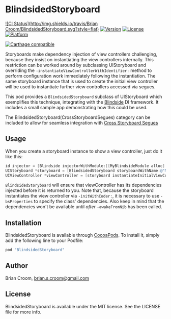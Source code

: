 # BlindsidedStoryboard

[![CI Status](http://img.shields.io/travis/Brian Croom/BlindsidedStoryboard.svg?style=flat)](https://travis-ci.org/briancroom/BlindsidedStoryboard)
[![Version](https://img.shields.io/cocoapods/v/BlindsidedStoryboard.svg?style=flat)](http://cocoapods.org/pods/BlindsidedStoryboard)
[![License](https://img.shields.io/cocoapods/l/BlindsidedStoryboard.svg?style=flat)](http://cocoapods.org/pods/BlindsidedStoryboard)
[![Platform](https://img.shields.io/cocoapods/p/BlindsidedStoryboard.svg?style=flat)](http://cocoapods.org/pods/BlindsidedStoryboard)

[![Carthage compatible](https://img.shields.io/badge/Carthage-compatible-4BC51D.svg?style=flat)](https://github.com/Carthage/Carthage)

Storyboards make dependency injection of view controllers challenging, because they insist on instantiating the view controllers internally. This restriction can be worked around by subclassing UIStoryboard and overriding the `-instantiateViewControllerWithIdentifier:` method to perform configuration work immediately following the instantiation. The same storyboard instance that is used to create the initial view controller will be used to instantiate further view controllers accessed via segues.

This pod provides a `BlindsidedStoryboard` subclass of UIStoryboard which exemplifies this technique, integrating with the [Blindside](https://github.com/jbsf/blindside) DI framework. It includes a small sample app demonstrating how this could be used.

The BlindsidedStoryboard(CrossStoryboardSegues) category can be included to allow for seamless integration with [Cross Storyboard Segues](https://github.com/briancroom/CrossStoryboardSegues)

## Usage

When you create a storyboard instance to show a view controller, just do it like this:

```objective-c
id injector = [Blindside injectorWithModule:[[MyBlindsideModule alloc] init]];
UIStoryboard *storyboard = [BlindsidedStoryboard storyboardWithName:@"Main" bundle:nil injector:self.injector];
UIViewController *viewController = [storyboard instantiateInitialViewController];
```

`BlindsidedStoryboard` will ensure that viewController has its dependencies injected before it is returned to you. Note that, because the storyboard instantiates the view controller via `-initWithCoder:`, it is necessary to use `-bsProperties` to specify the class' dependencies. Also keep in mind that the dependencies won't be available until *after* `-awakeFromNib` has been called.

## Installation

BlindsidedStoryboard is available through [CocoaPods](http://cocoapods.org). To install
it, simply add the following line to your Podfile:

```ruby
pod "BlindsidedStoryboard"
```

## Author

Brian Croom, brian.s.croom@gmail.com

## License

BlindsidedStoryboard is available under the MIT license. See the LICENSE file for more info.
